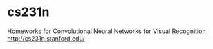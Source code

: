 # cs231n
Homeworks for  Convolutional Neural Networks for Visual Recognition http://cs231n.stanford.edu/
